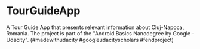 # TourGuideApp
A Tour Guide App that presents relevant information about Cluj-Napoca, Romania. The project is part of the "Android Basics Nanodegree by Google - Udacity". (#madewithudacity #googleudacityscholars #fendproject)